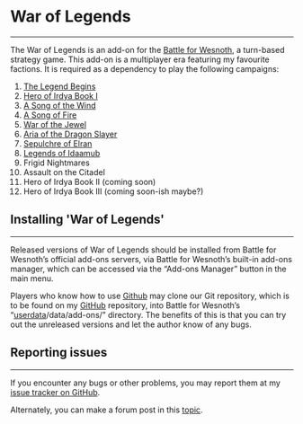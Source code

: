 # War of Legends
--------------------------------------------------------------------------------
The War of Legends is an add-on for the [Battle for Wesnoth](https://www.wesnoth.org), a turn-based strategy game.
This add-on is a multiplayer era featuring my favourite factions.
It is required as a dependency to play the following campaigns:
1. [The Legend Begins](https://github.com/knyghtmare/The_Legend_Begins)
2. [Hero of Irdya Book I](https://forums.wesnoth.org/viewtopic.php?f=8&t=43290)
3. [A Song of the Wind](https://forums.wesnoth.org/viewtopic.php?p=662430#p662430)
4. [A Song of Fire](https://forums.wesnoth.org/viewtopic.php?f=8&t=38210)
5. [War of the Jewel](https://forums.wesnoth.org/viewtopic.php?f=8&t=39618)
6. [Aria of the Dragon Slayer](https://forums.wesnoth.org/viewtopic.php?f=8&t=40389)
7. [Sepulchre of Elran](https://forums.wesnoth.org/viewtopic.php?f=8&t=44860)
8. [Legends of Idaamub](https://forums.wesnoth.org/viewtopic.php?p=644433#p644433)
9. Frigid Nightmares
10. Assault on the Citadel
11. Hero of Irdya Book II (coming soon)
12. Hero of Irdya Book III (coming soon-ish maybe?)

## Installing '**War of Legends**'
--------------------------------------------------------------------------------
Released versions of War of Legends should be installed from Battle for Wesnoth’s
official add-ons servers, via Battle for Wesnoth’s built-in add-ons manager,
which can be accessed via the “Add-ons Manager” button in the main menu.

Players who know how to use [Github](https://github.com) may clone our Git repository, which is to
be found on my [GitHub](https://github.com/knyghtmare/War_of_Legends) repository, into Battle for Wesnoth’s
“[userdata](http://wiki.wesnoth.org/EditingWesnoth#Where_is_my_user_data_directory.3F)/data/add-ons/” directory.
The benefits of this is that you can try out the unreleased versions and let the author know of any bugs.

## Reporting issues
--------------------------------------------------------------------------------
If you encounter any bugs or other problems, you may report them at my [issue
tracker on GitHub](https://github.com/knyghtmare/War_of_Legends/issues).

Alternately, you can make a forum post in this [topic](https://forums.wesnoth.org/viewtopic.php?f=19&t=30087).

